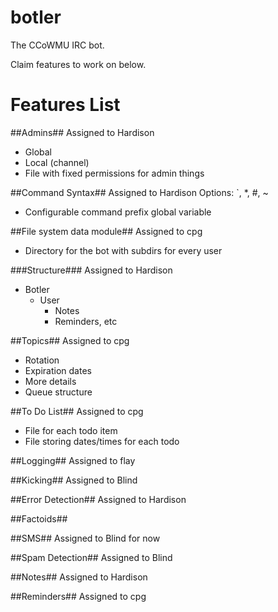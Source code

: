 botler
======

The CCoWMU IRC bot.

Claim features to work on below.

Features List
=============
##Admins##
Assigned to Hardison 
- Global
- Local (channel)
- File with fixed permissions for admin things

##Command Syntax##
Assigned to Hardison
Options: `, *, #, ~
- Configurable command prefix global variable

##File system data module##
Assigned to cpg
- Directory for the bot with subdirs for every user

###Structure###
Assigned to Hardison
- Botler
  - User
    - Notes
    - Reminders, etc

##Topics##
Assigned to cpg
- Rotation
- Expiration dates
- More details
- Queue structure

##To Do List##
Assigned to cpg
- File for each todo item
- File storing dates/times for each todo

##Logging##
Assigned to flay

##Kicking##
Assigned to Blind

##Error Detection##
Assigned to Hardison

##Factoids##

##SMS##
Assigned to Blind for now

##Spam Detection##
Assigned to Blind

##Notes##
Assigned to Hardison

##Reminders##
Assigned to cpg
